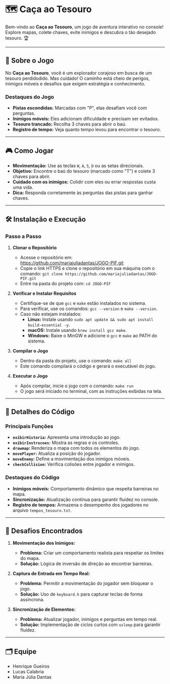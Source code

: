 
# 🗺️ Caça ao Tesouro

Bem-vindo ao **Caça ao Tesouro**, um jogo de aventura interativo no console! Explore mapas, colete chaves, evite inimigos e descubra o tão desejado tesouro. 🏆

---

## 📖 Sobre o Jogo

No **Caça ao Tesouro**, você é um explorador corajoso em busca de um tesouro perdidodido. Mas cuidado! O caminho está cheio de perigos, inimigos móveis e desafios que exigem estratégia e conhecimento.

### **Destaques do Jogo**
- **Pistas escondidas:** Marcadas com "P", elas desafiam você com perguntas.
- **Inimigos móveis:** Eles adicionam dificuldade e precisam ser evitados.
- **Tesouro trancado:** Recolha 3 chaves para abrir o baú.
- **Registro de tempo:** Veja quanto tempo levou para encontrar o tesouro.

---

## 🎮 Como Jogar

- **Movimentação:** Use as teclas `W`, `A`, `S`, `D` ou as setas direcionais.
- **Objetivo:** Encontre o baú do tesouro (marcado como "T") e colete 3 chaves para abrir.
- **Cuidado com os inimigos:** Colidir com eles ou errar respostas custa uma vida.
- **Dica:** Responda corretamente às perguntas das pistas para ganhar chaves.

---

## 🛠️ Instalação e Execução

### **Passo a Passo**

1. **Clonar o Repositório**
   - Acesse o repositório em:  
     https://github.com/mariajuliadantas/JOGO-PIF.git  
   - Copie o link HTTPS e clone o repositório em sua máquina com o comando:
     `git clone https://github.com/mariajuliadantas/JOGO-PIF.git`
   - Entre na pasta do projeto com:
     `cd JOGO-PIF`

2. **Verificar e Instalar Requisitos**
   - Certifique-se de que `gcc` e `make` estão instalados no sistema.
   - Para verificar, use os comandos:
     `gcc --version` e `make --version`.
   - Caso não estejam instalados:
     - **Linux:** Instale usando `sudo apt update && sudo apt install build-essential -y`.
     - **macOS:** Instale usando `brew install gcc make`.
     - **Windows:** Baixe o MinGW e adicione o `gcc` e `make` ao PATH do sistema.

3. **Compilar o Jogo**
   - Dentro da pasta do projeto, use o comando:
     `make all`
   - Este comando compilará o código e gerará o executável do jogo.

4. **Executar o Jogo**
   - Após compilar, inicie o jogo com o comando:
     `make run`
   - O jogo será iniciado no terminal, com as instruções exibidas na tela.
---

## 🧩 Detalhes do Código

### **Principais Funções**
- **`exibirHistoria`:** Apresenta uma introdução ao jogo.
- **`exibirInstrucoes`:** Mostra as regras e os controles.
- **`drawmap`:** Renderiza o mapa com todos os elementos do jogo.
- **`movePlayer`:** Atualiza a posição do jogador.
- **`moveEnemy`:** Define a movimentação dos inimigos móveis.
- **`checkCollision`:** Verifica colisões entre jogador e inimigos.

### **Destaques do Código**
- **Inimigos móveis:** Comportamento dinâmico que respeita barreiras no mapa.
- **Sincronização:** Atualização contínua para garantir fluidez no console.
- **Registro de tempos:** Armazena o desempenho dos jogadores no arquivo `tempos_tesouro.txt`.

---

## 🚧 Desafios Encontrados

1. **Movimentação dos Inimigos:**
   - **Problema:** Criar um comportamento realista para respeitar os limites do mapa.
   - **Solução:** Lógica de inversão de direção ao encontrar barreiras.

2. **Captura de Entrada em Tempo Real:**
   - **Problema:** Permitir a movimentação do jogador sem bloquear o jogo.
   - **Solução:** Uso de `keyboard.h` para capturar teclas de forma assíncrona.

3. **Sincronização de Elementos:**
   - **Problema:** Atualizar jogador, inimigos e perguntas em tempo real.
   - **Solução:** Implementação de ciclos curtos com `usleep` para garantir fluidez.

---

## 🗂️ Equipe
- Henrique Gueiros
- Lucas Calabria 
- Maria Júlia Dantas
